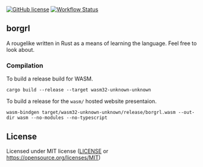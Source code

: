 [![GitHub license](https://img.shields.io/github/license/Naereen/StrapDown.js.svg)](https://github.com/Naereen/StrapDown.js/blob/master/LICENSE)
[![Workflow Status](https://github.com/livioribeiro/cargo-readme/workflows/main/badge.svg)](#)

## borgrl

A rougelike written in Rust as a means of learning the language. 
Feel free to look about. 



### Compilation
To build a release build for WASM. 
```
cargo build --release --target wasm32-unknown-unknown
```

To build a release for the `wasm/` hosted website presentaion.
```
wasm-bindgen target/wasm32-unknown-unknown/release/borgrl.wasm --out-dir wasm --no-modules --no-typescript
```




## License

Licensed under MIT license ([LICENSE](LICENSE-MIT) or https://opensource.org/licenses/MIT)
